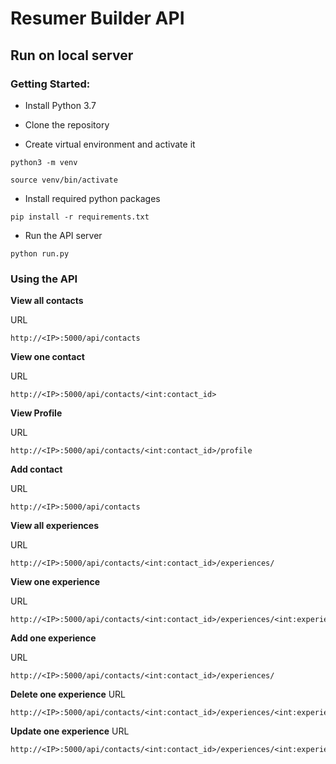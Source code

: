 # Resumer Builder API
## Run on local server

### Getting Started:
- Install Python 3.7

- Clone the repository

- Create virtual environment and activate it

`python3 -m venv`

`source venv/bin/activate`

- Install required python packages

`pip install -r requirements.txt`

- Run the API server

`python run.py`

### Using the API

**View all contacts**

URL

```
http://<IP>:5000/api/contacts
```


**View one contact**

URL

```
http://<IP>:5000/api/contacts/<int:contact_id>
```


**View Profile**

URL

```
http://<IP>:5000/api/contacts/<int:contact_id>/profile
```


**Add contact**

URL
```
http://<IP>:5000/api/contacts
```


**View all experiences**

URL
```
http://<IP>:5000/api/contacts/<int:contact_id>/experiences/
```


**View one experience**

URL
```
http://<IP>:5000/api/contacts/<int:contact_id>/experiences/<int:experience_id>
```


**Add one experience**

URL
```
http://<IP>:5000/api/contacts/<int:contact_id>/experiences/
```


**Delete one experience**
URL
```
http://<IP>:5000/api/contacts/<int:contact_id>/experiences/<int:experience_id>
```



**Update one experience**
URL
```
http://<IP>:5000/api/contacts/<int:contact_id>/experiences/<int:experience_id>
```
